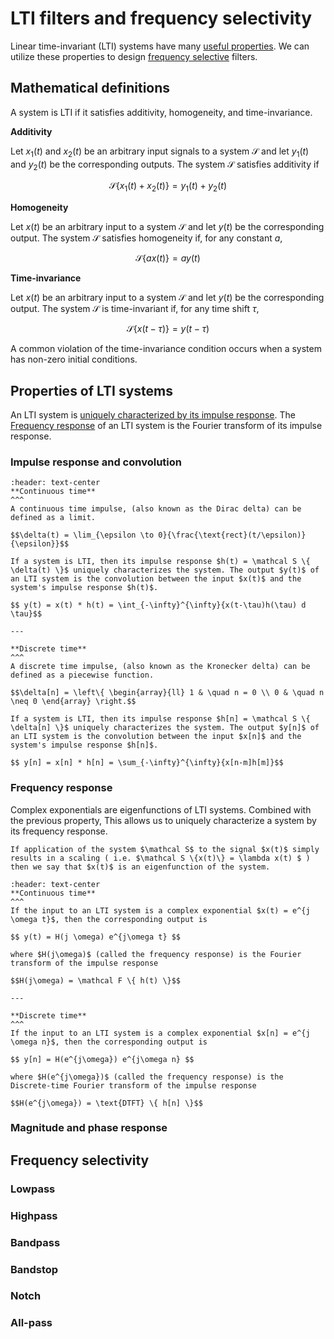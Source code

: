 # LTI filters and frequency selectivity

Linear time-invariant (LTI) systems have many [useful properties](#properties-of-LTI-systems). We can utilize these properties to design [frequency selective](#frequency-selectivity) filters.

## Mathematical definitions

A system is LTI if it satisfies additivity, homogeneity, and time-invariance.

**Additivity**

Let $x_1(t)$ and $x_2(t)$ be an arbitrary input signals to a system $\mathcal{S}$ and let $y_1(t)$ and $y_2(t)$ be the corresponding outputs. The system $\mathcal S$ satisfies additivity if

$$\mathcal S \left\{x_1(t) + x_2(t)\right\} = y_1(t)+y_2(t)$$

**Homogeneity**

Let $x(t)$ be an arbitrary input to a system $\mathcal{S}$ and let $y(t)$ be the corresponding output. The system $\mathcal S$ satisfies homogeneity if, for any constant $a$,

$$\mathcal S \left\{ax(t)\right\} = ay(t)$$

**Time-invariance**

Let $x(t)$ be an arbitrary input to a system $\mathcal{S}$ and let $y(t)$ be the corresponding output. The system $\mathcal S$ is time-invariant if, for any time shift $\tau$,

$$\mathcal S \left\{x(t-\tau)\right\} = y(t-\tau)$$

A common violation of the time-invariance condition occurs when a system has non-zero initial conditions.

## Properties of LTI systems

An LTI system is [uniquely characterized by its impulse response](#impulse-response-and-convolution). The [Frequency response](#frequency-response) of an LTI system is the Fourier transform of its impulse response.

### Impulse response and convolution

````{panels}
:header: text-center
**Continuous time**
^^^
A continuous time impulse, (also known as the Dirac delta) can be defined as a limit.

$$\delta(t) = \lim_{\epsilon \to 0}{\frac{\text{rect}(t/\epsilon)}{\epsilon}}$$

If a system is LTI, then its impulse response $h(t) = \mathcal S \{ \delta(t) \}$ uniquely characterizes the system. The output $y(t)$ of an LTI system is the convolution between the input $x(t)$ and the system's impulse response $h(t)$.

$$ y(t) = x(t) * h(t) = \int_{-\infty}^{\infty}{x(t-\tau)h(\tau) d \tau}$$

---

**Discrete time**
^^^
A discrete time impulse, (also known as the Kronecker delta) can be defined as a piecewise function.

$$\delta[n] = \left\{ \begin{array}{ll} 1 & \quad n = 0 \\ 0 & \quad n \neq 0 \end{array} \right.$$

If a system is LTI, then its impulse response $h[n] = \mathcal S \{ \delta[n] \}$ uniquely characterizes the system. The output $y[n]$ of an LTI system is the convolution between the input $x[n]$ and the system's impulse response $h[n]$.

$$ y[n] = x[n] * h[n] = \sum_{-\infty}^{\infty}{x[n-m]h[m]}$$

````

### Frequency response

Complex exponentials are eigenfunctions of LTI systems. Combined with the previous property, This allows us to uniquely characterize a system by its frequency response.

```{admonition} Eigenfunction
If application of the system $\mathcal S$ to the signal $x(t)$ simply results in a scaling ( i.e. $\mathcal S \{x(t)\} = \lambda x(t) $ ) then we say that $x(t)$ is an eigenfunction of the system. 
```

````{panels}
:header: text-center
**Continuous time**
^^^
If the input to an LTI system is a complex exponential $x(t) = e^{j \omega t}$, then the corresponding output is

$$ y(t) = H(j \omega) e^{j\omega t} $$

where $H(j\omega)$ (called the frequency response) is the Fourier transform of the impulse response

$$H(j\omega) = \mathcal F \{ h(t) \}$$

---

**Discrete time**
^^^
If the input to an LTI system is a complex exponential $x[n] = e^{j \omega n}$, then the corresponding output is

$$ y[n] = H(e^{j\omega}) e^{j\omega n} $$

where $H(e^{j\omega})$ (called the frequency response) is the Discrete-time Fourier transform of the impulse response

$$H(e^{j\omega}) = \text{DTFT} \{ h[n] \}$$

````

### Magnitude and phase response

## Frequency selectivity

### Lowpass
### Highpass
### Bandpass
### Bandstop
### Notch
### All-pass

